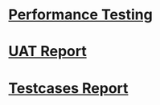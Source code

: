 # [Performance Testing](https://github.com/IBM-EPBL/IBM-Project-52249-1660992353/blob/main/Project%20Development%20Phase/Performance%20Testing/Performance%20Testing%20-%20Machine%20Learning.pdf)

# [UAT Report](https://github.com/IBM-EPBL/IBM-Project-52249-1660992353/blob/main/Project%20Development%20Phase/User%20Acceptance%20Testing/UAT%20Report.pdf)

# [Testcases Report](https://github.com/IBM-EPBL/IBM-Project-52249-1660992353/blob/main/Project%20Development%20Phase/User%20Acceptance%20Testing/Testcases%20Report.pdf)
